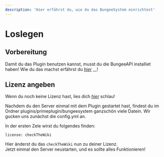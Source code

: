 ```yaml
---
description: 'Hier erfährst du, wie du das BungeeSystem einrichtest'
---
```


# Loslegen

## Vorbereitung

Damit du das Plugin benutzen kannst, musst du die BungeeAPI installiet haben! Wie du das machst erfährst du [_hier_](../core-api/loslegen.md) __!

## Lizenz angeben

Wenn du noch keine Lizenz hast, lies dich [_hier_](../generelles/lizenzen.md) schlau!

Nachdem du den Server einmal mit dem Plugin gestartet hast, findest du im Ordner plugins/primeplugin/bungeesystem ganzschön viele Datein. Wir gucken uns zunächst die config.yml an.

In der ersten Zele wirst du folgendes finden:

```text
license: checkTheWiki
```

Hier änderst du das `checkTheWiki` nun zu deiner Lizenz.  
Jetzt einmal den Server neustarten, und es sollte alles Funktionieren!

